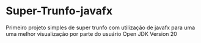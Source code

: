 # Super-Trunfo-javafx
Primeiro projeto simples de super trunfo com utilização de javafx para uma uma melhor visualização por parte do usuário
Open JDK Version 20

